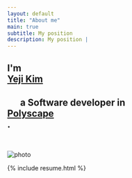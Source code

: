 ```yaml
---
layout: default
title: "About me"
main: true
subtitle: My position
description: My position |
---
```

<div class="intro-animation">
<section class="explanation">
    <h1 class="intro">
        I'm 
        <div class="intro-link">
            <a class="transition" href="https://scholar.google.com/citations?user=GtDE7SIAAAAJ&hl=en" target="_blank"> 
            Yeji Kim 
            </a>
            <div class="underline-mask transition"></div>
            <div class="underline"></div>
        </div> 
      </h1>
        <h1 class="intro">	&nbsp;&nbsp;&nbsp;&nbsp;&nbsp;&nbsp;a Software developer in 
        <div class="intro-link">
            <a class="transition" href="https://mathjsh217.wixsite.com/website" target="_blank">
                Polyscape 
            </a>
            <div class="underline-mask transition"></div>
            <div class="underline"></div>
        </div>.
    </h1>
    <br>
    
    
</section>
</div>

  ![photo](img/yejikim_photo.png)
  
{% include resume.html %}
